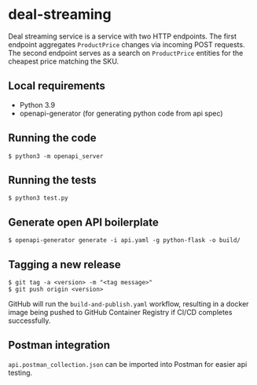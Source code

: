# deal-streaming

Deal streaming service is a service with two HTTP endpoints. The first endpoint aggregates `ProductPrice` changes via incoming POST requests. The second endpoint serves as a search on `ProductPrice` entities for the cheapest price matching the SKU.  

## Local requirements

- Python 3.9
- openapi-generator (for generating python code from api spec)

## Running the code

```
$ python3 -m openapi_server
```

## Running the tests

```
$ python3 test.py
```

## Generate open API boilerplate

```
$ openapi-generator generate -i api.yaml -g python-flask -o build/
```

## Tagging a new release

```
$ git tag -a <version> -m "<tag message>"
$ git push origin <version>
```

GitHub will run the `build-and-publish.yaml` workflow, resulting in a docker image being pushed to GitHub Container Registry if CI/CD completes successfully.

## Postman integration

`api.postman_collection.json` can be imported into Postman for easier api testing.
